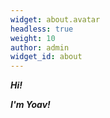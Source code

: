 ```yaml
---
widget: about.avatar
headless: true
weight: 10
author: admin
widget_id: about
---
```

***Hi!*** 

***I'm Yoav!***